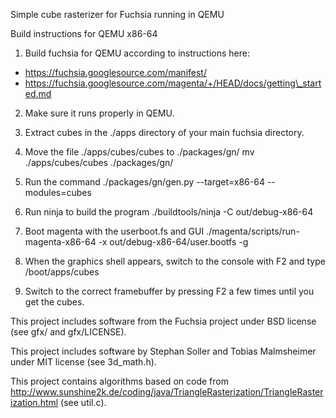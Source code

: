 Simple cube rasterizer for Fuchsia running in QEMU




Build instructions for QEMU x86-64

1. Build fuchsia for QEMU according to instructions here: 
- https://fuchsia.googlesource.com/manifest/
- https://fuchsia.googlesource.com/magenta/+/HEAD/docs/getting\_started.md

2. Make sure it runs properly in QEMU.

3. Extract cubes in the ./apps directory of your main fuchsia directory.

4. Move the file ./apps/cubes/cubes to ./packages/gn/
mv ./apps/cubes/cubes ./packages/gn/

5. Run the command 
./packages/gn/gen.py --target=x86-64 --modules=cubes

6. Run ninja to build the program
./buildtools/ninja -C out/debug-x86-64

7. Boot magenta with the userboot.fs and GUI
./magenta/scripts/run-magenta-x86-64 -x out/debug-x86-64/user.bootfs -g

8. When the graphics shell appears, switch to the console with F2 and type /boot/apps/cubes <enter>

9. Switch to the correct framebuffer by pressing F2 a few times until you get the cubes.






This project includes software from the Fuchsia project under BSD license (see gfx/ and gfx/LICENSE).

This project includes software by Stephan Soller and Tobias Malmsheimer under MIT license (see 3d\_math.h).

This project contains algorithms based on code from http://www.sunshine2k.de/coding/java/TriangleRasterization/TriangleRasterization.html (see util.c). 

